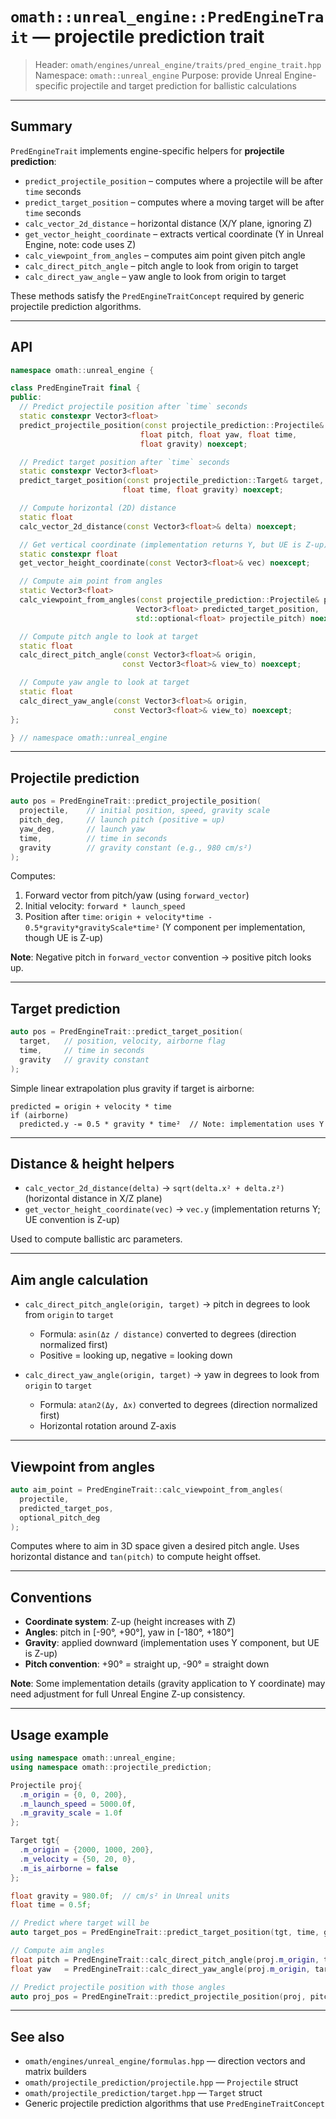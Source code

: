 # `omath::unreal_engine::PredEngineTrait` — projectile prediction trait

> Header: `omath/engines/unreal_engine/traits/pred_engine_trait.hpp`
> Namespace: `omath::unreal_engine`
> Purpose: provide Unreal Engine-specific projectile and target prediction for ballistic calculations

---

## Summary

`PredEngineTrait` implements engine-specific helpers for **projectile prediction**:

* `predict_projectile_position` – computes where a projectile will be after `time` seconds
* `predict_target_position` – computes where a moving target will be after `time` seconds
* `calc_vector_2d_distance` – horizontal distance (X/Y plane, ignoring Z)
* `get_vector_height_coordinate` – extracts vertical coordinate (Y in Unreal Engine, note: code uses Z)
* `calc_viewpoint_from_angles` – computes aim point given pitch angle
* `calc_direct_pitch_angle` – pitch angle to look from origin to target
* `calc_direct_yaw_angle` – yaw angle to look from origin to target

These methods satisfy the `PredEngineTraitConcept` required by generic projectile prediction algorithms.

---

## API

```cpp
namespace omath::unreal_engine {

class PredEngineTrait final {
public:
  // Predict projectile position after `time` seconds
  static constexpr Vector3<float>
  predict_projectile_position(const projectile_prediction::Projectile& projectile,
                             float pitch, float yaw, float time,
                             float gravity) noexcept;

  // Predict target position after `time` seconds
  static constexpr Vector3<float>
  predict_target_position(const projectile_prediction::Target& target,
                         float time, float gravity) noexcept;

  // Compute horizontal (2D) distance
  static float
  calc_vector_2d_distance(const Vector3<float>& delta) noexcept;

  // Get vertical coordinate (implementation returns Y, but UE is Z-up)
  static constexpr float
  get_vector_height_coordinate(const Vector3<float>& vec) noexcept;

  // Compute aim point from angles
  static Vector3<float>
  calc_viewpoint_from_angles(const projectile_prediction::Projectile& projectile,
                            Vector3<float> predicted_target_position,
                            std::optional<float> projectile_pitch) noexcept;

  // Compute pitch angle to look at target
  static float
  calc_direct_pitch_angle(const Vector3<float>& origin,
                         const Vector3<float>& view_to) noexcept;

  // Compute yaw angle to look at target
  static float
  calc_direct_yaw_angle(const Vector3<float>& origin,
                       const Vector3<float>& view_to) noexcept;
};

} // namespace omath::unreal_engine
```

---

## Projectile prediction

```cpp
auto pos = PredEngineTrait::predict_projectile_position(
  projectile,    // initial position, speed, gravity scale
  pitch_deg,     // launch pitch (positive = up)
  yaw_deg,       // launch yaw
  time,          // time in seconds
  gravity        // gravity constant (e.g., 980 cm/s²)
);
```

Computes:

1. Forward vector from pitch/yaw (using `forward_vector`)
2. Initial velocity: `forward * launch_speed`
3. Position after `time`: `origin + velocity*time - 0.5*gravity*gravityScale*time²` (Y component per implementation, though UE is Z-up)

**Note**: Negative pitch in `forward_vector` convention → positive pitch looks up.

---

## Target prediction

```cpp
auto pos = PredEngineTrait::predict_target_position(
  target,   // position, velocity, airborne flag
  time,     // time in seconds
  gravity   // gravity constant
);
```

Simple linear extrapolation plus gravity if target is airborne:

```
predicted = origin + velocity * time
if (airborne)
  predicted.y -= 0.5 * gravity * time²  // Note: implementation uses Y
```

---

## Distance & height helpers

* `calc_vector_2d_distance(delta)` → `sqrt(delta.x² + delta.z²)` (horizontal distance in X/Z plane)
* `get_vector_height_coordinate(vec)` → `vec.y` (implementation returns Y; UE convention is Z-up)

Used to compute ballistic arc parameters.

---

## Aim angle calculation

* `calc_direct_pitch_angle(origin, target)` → pitch in degrees to look from `origin` to `target`
  - Formula: `asin(Δz / distance)` converted to degrees (direction normalized first)
  - Positive = looking up, negative = looking down

* `calc_direct_yaw_angle(origin, target)` → yaw in degrees to look from `origin` to `target`
  - Formula: `atan2(Δy, Δx)` converted to degrees (direction normalized first)
  - Horizontal rotation around Z-axis

---

## Viewpoint from angles

```cpp
auto aim_point = PredEngineTrait::calc_viewpoint_from_angles(
  projectile,
  predicted_target_pos,
  optional_pitch_deg
);
```

Computes where to aim in 3D space given a desired pitch angle. Uses horizontal distance and `tan(pitch)` to compute height offset.

---

## Conventions

* **Coordinate system**: Z-up (height increases with Z)
* **Angles**: pitch in [-90°, +90°], yaw in [-180°, +180°]
* **Gravity**: applied downward (implementation uses Y component, but UE is Z-up)
* **Pitch convention**: +90° = straight up, -90° = straight down

**Note**: Some implementation details (gravity application to Y coordinate) may need adjustment for full Unreal Engine Z-up consistency.

---

## Usage example

```cpp
using namespace omath::unreal_engine;
using namespace omath::projectile_prediction;

Projectile proj{
  .m_origin = {0, 0, 200},
  .m_launch_speed = 5000.0f,
  .m_gravity_scale = 1.0f
};

Target tgt{
  .m_origin = {2000, 1000, 200},
  .m_velocity = {50, 20, 0},
  .m_is_airborne = false
};

float gravity = 980.0f;  // cm/s² in Unreal units
float time = 0.5f;

// Predict where target will be
auto target_pos = PredEngineTrait::predict_target_position(tgt, time, gravity);

// Compute aim angles
float pitch = PredEngineTrait::calc_direct_pitch_angle(proj.m_origin, target_pos);
float yaw   = PredEngineTrait::calc_direct_yaw_angle(proj.m_origin, target_pos);

// Predict projectile position with those angles
auto proj_pos = PredEngineTrait::predict_projectile_position(proj, pitch, yaw, time, gravity);
```

---

## See also

* `omath/engines/unreal_engine/formulas.hpp` — direction vectors and matrix builders
* `omath/projectile_prediction/projectile.hpp` — `Projectile` struct
* `omath/projectile_prediction/target.hpp` — `Target` struct
* Generic projectile prediction algorithms that use `PredEngineTraitConcept`
